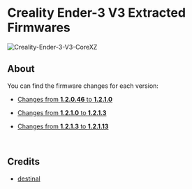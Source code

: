 # Creality Ender-3 V3 Extracted Firmwares

![Creality-Ender-3-V3-CoreXZ](https://github.com/Guilouz/Creality-Ender3-V3-Extracted-Firmwares/assets/12702322/2c282c1d-c14c-43cc-8bb8-81dff98af256)

## About

You can find the firmware changes for each version:

- [Changes from **1.2.0.46** to **1.2.1.0**](https://github.com/Guilouz/Creality-Ender3-V3-Extracted-Firmwares/commit/29193d2ef3379b8654894cc7d3e8593576dd72e0)

- [Changes from **1.2.1.0** to **1.2.1.3**](https://github.com/Guilouz/Creality-Ender3-V3-Extracted-Firmwares/commit/af494d3009d77b301b02813f53c692f39c72b155)

- [Changes from **1.2.1.3** to **1.2.1.13**](https://github.com/Guilouz/Creality-Ender3-V3-Extracted-Firmwares/commit/ba72eec5927ed64ee10c2766214584a30b868a07)

<br />

## Credits

- [destinal](https://www.reddit.com/user/destinal/)

<br />
